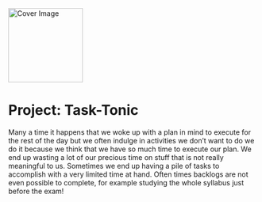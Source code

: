 <img src="" alt="Cover Image" width="150"/>

# Project: Task-Tonic 

Many a time it happens that we woke up with a plan in mind to execute for the rest of the day but we often indulge in activities we don’t want to do we do it 
because we think that we have so much time to execute our plan. We end up wasting a lot of our precious time on stuff that is not really meaningful to us.
Sometimes we end up having a pile of tasks to accomplish with a very limited time at hand. Often times backlogs are not even possible to complete,
for example studying the whole syllabus just before the exam! <br>



